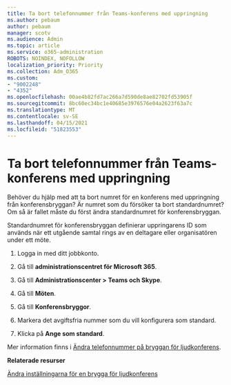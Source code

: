 ```yaml
---
title: Ta bort telefonnummer från Teams-konferens med uppringning
ms.author: pebaum
author: pebaum
manager: scotv
ms.audience: Admin
ms.topic: article
ms.service: o365-administration
ROBOTS: NOINDEX, NOFOLLOW
localization_priority: Priority
ms.collection: Adm_O365
ms.custom:
- "9002248"
- "4352"
ms.openlocfilehash: 00ae4b82fd7ac266a7d590de8ae82702fd53905f
ms.sourcegitcommit: 8bc60ec34bc1e40685e3976576e04a2623f63a7c
ms.translationtype: MT
ms.contentlocale: sv-SE
ms.lasthandoff: 04/15/2021
ms.locfileid: "51823553"
---
```

# <a name="teams-dial-in-conferencing-number-removal"></a>Ta bort telefonnummer från Teams-konferens med uppringning

Behöver du hjälp med att ta bort numret för en konferens med uppringning från konferensbryggan? Är numret som du försöker ta bort standardnumret? Om så är fallet måste du först ändra standardnumret för konferensbryggan.

Standardnumret för konferensbryggan definierar uppringarens ID som används när ett utgående samtal rings av en deltagare eller organisatören under ett möte.

1. Logga in med ditt jobbkonto.

2. Gå till **administrationscentret för Microsoft 365**.

3. Gå till **Administrationscenter > Teams och Skype**.

4. Gå till **Möten**.

5. Gå till **Konferensbryggor**.

6. Markera det avgiftsfria nummer som du vill konfigurera som standard.

7. Klicka på **Ange som standard**.

Mer information finns i [Ändra telefonnummer på bryggan för ljudkonferens](https://docs.microsoft.com/microsoftteams/change-the-phone-numbers-on-your-audio-conferencing-bridge).

**Relaterade resurser**

[Ändra inställningarna för en brygga för ljudkonferens](https://docs.microsoft.com/microsoftteams/change-the-settings-for-an-audio-conferencing-bridge)
